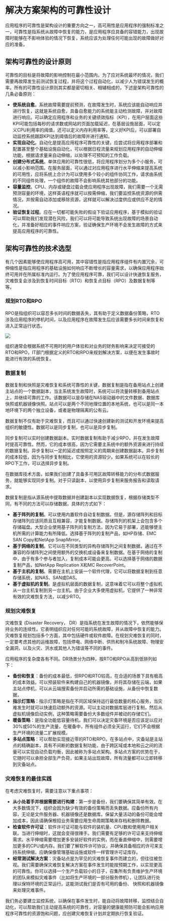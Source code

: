 # 解决方案架构的可靠性设计

应用程序的可靠性是架构设计的重要方向之一，高可用性是应用程序的强制标准之一，可靠性是指系统从故障中恢复的能力，是应用程序应具备的容错能力，出现故障时能够在不影响体验的情况下恢复，系统应该为处理任何可能出现的故障做好对应的准备。

## 架构可靠性的设计原则

可靠性的目标是将故障的影响控制在最小范围内，为了应对系统最坏的情况，我们需要再故障发生前测试恢复过程，并将这个过程自动化，以减少人为错误发生的概率。所有的可靠性设计原则其实都是密切相关、相辅相成的，下述是架构可靠性的几条必备原则：
- **使系统自愈**。系统故障需要提前预测，在故障发生时，系统应该能自动响应并进行恢复，这就是系统自愈，具备自愈能力的系统能主动检测故障，并对故障进行响应。可以确定应用程序和业务的关键绩效指标（KPI），在用户层面这些KPI可能包括每秒的请求数或网站的页面加载延迟，在基层设施层面，可以定义CPU利用率的阈值，还可以定义内存利用率等，定义好KPI后，可以部署自动监控系统跟踪KPI达到阈值后的故障并进行通知。
- **实现自动化**。自动化是提高应用程序可靠性的关键，应尝试将应用程序部署和配置甚至整个基础设施自动化，可以根据日程流量来规划应用程序的自动伸缩功能，根据请求量来自动伸缩，以处理不可预知的工作负载。
- **创建分布式系统**。单体应用的可靠性很低，将应用程序划分为多个小服务，可以减小影响范围。在服务层面，可以通过对应用程序进行水平伸缩来提高系统的可用性，应将系统上合计为可以使用多个较小的组件协同工作，请求由系统的不同组件处理，一个组件的故障不会影响系统其他部分的功能。
- **容量监控**。CPU、内存或硬盘过载会使应用程序出现故障，我们需要一个无需预测容量的环境，这样英语程序就可以按需伸缩，我们要监控系统资源的供需情况，并按需自动添加或移除资源，这样就可以解决过度供应或供应不足的情况。
- **验证恢复过程**。应在一切都可能失败的假设下验证应用程序，基于模拟的验证可以帮助我们发现潜在风险，我们可以将可能导致系统出现故障的场景自动化，并准备好相应的事件响应方案，验证确保生产环境不会发生故障的方式来提高应用程序的可靠性。

## 架构可靠性的技术选型

有几个因素能够使应用程序高可用，其中容错性是指应用程序组件有内置冗余，可伸缩性是指应用程序的基础设施如何响应不断增长的容量需求，以确保应用程序始终可用并在所属标准内运行。为了使应用程序可靠，我们可以设计快速恢复服务，灾难恢复会涉及到恢复时间目标（RTO）和恢复点目标（RPO）及数据复制等等。

### 规划RTO和RPO

RPO是指组织可以容忍多长时间的数据丢失，其有助于定义数据备份策略，RTO涉及应用程序的停机时间，以及应用程序在故障发生后应该需要多长时间来恢复和进入正常运行状态。

![](https://i.bmp.ovh/imgs/2022/05/26/0eca584d8247fa1b.png)

组织通常会根据系统不可用时的用户体验和对业务的财务影响来决定可接受的RTO和RPO，IT部门根据定义的RTO和RPO来规划解决方案，以便在发生事故时能进行有效的系统恢复。

### 数据复制

数据复制和快照是灾难恢复和系统可靠性的关键，数据复制是指在备用站点上创建主站点的一个数据副本，当主系统发生故障时，系统可以将流量转移到备用站点上，并继续可靠的工作。该数据可以是存储在NAS驱动器中的文件数据、数据库快照或机器镜像快照。站点可以是两个不同地理位置的本地系统，也可以是同一本地环境下的两个独立设备，或者是物理隔离的公有云。

数据复制不仅有助于灾难恢复，而且可以通过快速创建新的测试和开发环境来提高组织的敏捷性。数据可以是同步复制，也可以是异步复制。

同步复制可以实时创建数据副本。实时数据复制有助于减少RPO，并在发生故障时提高可靠性。然而，它的成本很高，因为它需要主系统中的额外资源来进行持续的数据复制。异步复制以一定的延迟或按照定义的周期来创建数据副本。异步复制的成本较低，因为与同步复制相比，它使用的资源较少。如果系统可以在较长的RPO下工作，可以选择异步复制。

在数据库技术方面，如果我们创建了具备多可用区故障转移能力的分布式数据服务，就能够实现同步复制。对于只读副本，以使用异步复制来服务报告和读取请求。

数据复制是指从源系统中提取数据并创建副本以实现数据恢复，根据存储类型不同，有不同的方法可以存储数据，具体的方式如下：
- **基于阵列的复制**。可以使用内置软件自动复制数据。但是，源存储阵列和目标存储阵列应该同质且互相兼容，才能复制数据。存储阵列的机架上会包含多个存储磁盘。大型企业使用基子阵列的复制方法，因为它易于部署，还能够使主机所需的计算能力有所降低。选择基于阵列的复制产品，如HP存储、EMC SAN Copy和NetApp SnapMirror。
- **基于网络的复制**。它可以在不同类型的异构存储阵列之间复制数据，通过在不兼容的存储阵列之间使用额外的交换机或设备来复制数据。在基于网络的复制中，由于有多个参与者加入，复制成本可能会更高。可以选择基于网络的数据复制产品，如NetApp Replication X和MC RecoverPoint。
- **基于主机的复制**。需要在主机上安装一个软件代理，它可以将数据复制到任意存储系统，如NAS、SAN或DAS。
- **基于虚拟机的复制**。是虛拟机层面的数据复制，这意味着它可以将整个虛拟机从一台主机复制到另一台主机。由于企业大多使用虚拟机，它提供了一种非常有效的灾难恢复方法，以减少RTO。

### 规划灾难恢复

灾难恢复 (Disaster Recovery， DR）是指系统在发生故障的情况下，依然能够保持业务的连续性。它表明组织应对任何可能的系统故障，并从故障中恢复的能力。灾难恢复规划包括多个方面，其中包括硬件或软件故障。在规划灾难恢复的同时，一定要考虑其他的运维故障，包括停电、网络中断、供热和制冷系统故障、物理安全漏洞，以及火灾、洪水或其他人为错误等不同的事件。

应用程序的复杂度各有不同。DR场景分为四种，按RTO和RPO从高到低排列如下：
- **备份和恢复**：备份的成本最低，但RPO和RTO较高，在合适的场景下具有极高的成本效益。可以预装软件来构建自己的机器镜像，并将其存储在云端，如果主站点停机，可以从云端搜索备份并启动所需的基础设施，从备份中恢复数据，
- **指示灯策略**：指示灯策略是指在不同区域保持运行最低数量的核心服务，当灾难发生时就可以快速启动额外的资源。可以主动对数据库层进行复制，然后从虚拟机镜像启动实例，这种策略需要备份大多数组件并被动的存储它们。
- **暖备策略**：是指全功能低容量待机，我们可以决定灾备环境是否应该足以应对30%或50%的生产流量，在暖备中，所有组件必须全天运行，它们不会根据生产环境的流量二扩展规模。
- **多站点策略**：可以帮助实现接近零的RTO和RPO。在多站点中，灾备站是主站点的精确副本，具有不间断的数据复制功能，由于跨区域或本地和云之间的流量可以实现自动负载均衡，因此被称为多站点架构。多站点方案的优势在于，它随时可以承担全部生产负荷，如果主站出现故障，所有流量都可以立即转移到灾备站点。

### 灾难恢复的最佳实践

在考虑灾难恢复时，需要注意以下重点事项：
- **从小处着手并根据需要进行构建**：第一步是备份，我们要确保其简单有效。在大多数情況下，组织会因为缺少有效的备份策略而丢失数据。应备份所有内容，无论是文件服务器、机器镜像还是数据库。保留大量活动的备份可能会增加成本，因此请确保根招业务需要应用生命周期策略来存档和删除教据。
- **检查软件许可证**：软件许可证可能与软件的装机量、CPU数和使用用户相关联。当进行伸缩时，这就会变得很辣手。我们需要有足够的许可证来支持伸缩需求。水平伸缩需要增加更多安装好软件的实例，而在垂直伸缩中，则需要增加更多的CPU或内存。我们要了解软件许可协议，并确保具备相应的许可来支持系统伸缩，应确保像管理基础设施或软件一样管理许可证库存。
- **经常测试解决方案**：灾备站点是为罕见的灾难恢复事件而建立的，但往往被忽视。我们需要确保灾难恢复解决方案在事件发生时能按预期工作，以实现更高的可靠性。你可以选择一个生产负载较小的日子，召集所有负责维护生产环境的团队来模拟灾难事件（比如将生产环境的一部分服务停机），让团队进行处理以保特环境的正常运行。这能测试我们是否有可用的备份、 快照和机器镜像来处理灾难事件。

我们务必要建立监控系统，以确保在事件发生时，能自动将故障转移，监控结合自动化，可以帮助我们主动提高系统的可靠性，对容量的健康能预防可能会影响应用程序可靠性的资源饱和问题，应创建灾难恢复计划并定期执行恢复验证。

